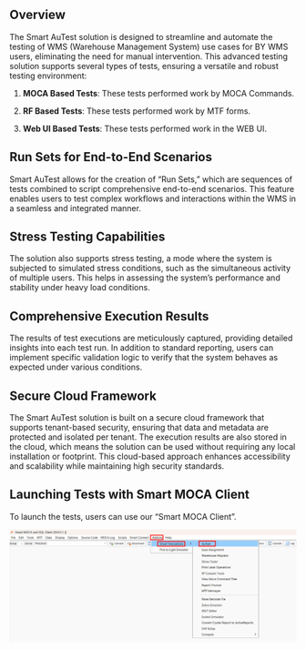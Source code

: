 ## Overview 

The Smart AuTest solution is designed to streamline and automate the testing of WMS (Warehouse Management System) use cases for BY WMS users, eliminating the need for manual intervention. This advanced testing solution supports several types of tests, ensuring a versatile and robust testing environment:

1. **MOCA Based Tests**: These tests performed work by MOCA Commands.

2. **RF Based Tests**: These tests performed work by MTF forms.

3. **Web UI Based Tests**: These tests performed work in the WEB UI.

## Run Sets for End-to-End Scenarios

Smart AuTest allows for the creation of “Run Sets,” which are sequences of tests combined to script comprehensive end-to-end scenarios. This feature enables users to test complex workflows and interactions within the WMS in a seamless and integrated manner.

## Stress Testing Capabilities

The solution also supports stress testing, a mode where the system is subjected to simulated stress conditions, such as the simultaneous activity of multiple users. This helps in assessing the system’s performance and stability under heavy load conditions.

## Comprehensive Execution Results

The results of test executions are meticulously captured, providing detailed insights into each test run. In addition to standard reporting, users can implement specific validation logic to verify that the system behaves as expected under various conditions.

## Secure Cloud Framework

The Smart AuTest solution is built on a secure cloud framework that supports tenant-based security, ensuring that data and metadata are protected and isolated per tenant. The execution results are also stored in the cloud, which means the solution can be used without requiring any local installation or footprint. This cloud-based approach enhances accessibility and scalability while maintaining high security standards.

## Launching Tests with Smart MOCA Client

To launch the tests, users can use our “Smart MOCA Client”.

![](overview/image1.png)

